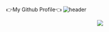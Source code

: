👉My Github Profile👈
![header](https://capsule-render.vercel.app/api?type=wave&color=auto&height=300&section=header&text=Hello%20Everyone&fontSize=90)



<p align="center">
  <img src="https://capsule-render.vercel.app/api?text=Hey Everyone!"/>
</p>


